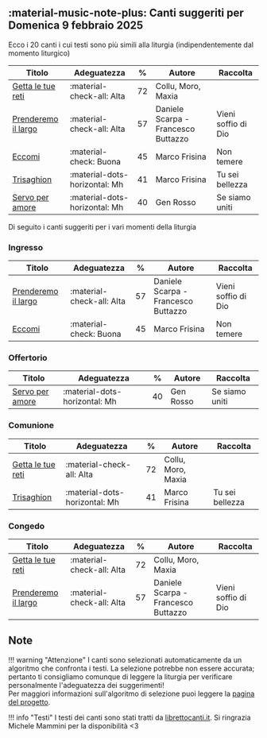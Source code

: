## :material-music-note-plus: Canti suggeriti per Domenica 9 febbraio 2025

Ecco i 20 canti i cui testi sono più simili alla liturgia (indipendentemente dal momento liturgico)

| Titolo | Adeguatezza | % | Autore | Raccolta |
| --- | --- | --- | --- | --- |
| [Getta le tue reti](https://www.librettocanti.it/canto/getta-le-tue-reti-2564) | :material-check-all: Alta | 72 | Collu, Moro, Maxia |  |
| [Prenderemo il largo](https://www.librettocanti.it/canto/prenderemo-il-largo-2999) | :material-check-all: Alta | 57 | Daniele Scarpa - Francesco Buttazzo | Vieni soffio di Dio |
| [Eccomi](https://www.librettocanti.it/canto/eccomi-185) | :material-check: Buona | 45 | Marco Frisina  | Non temere |
| [Trisaghion](https://www.librettocanti.it/canto/trisaghion-2344) | :material-dots-horizontal: Mh | 41 | Marco Frisina | Tu sei bellezza |
| [Servo per amore](https://www.librettocanti.it/canto/servo-per-amore-423) | :material-dots-horizontal: Mh | 40 | Gen Rosso | Se siamo uniti |

Di seguito i canti suggeriti per i vari momenti della liturgia

### Ingresso

| Titolo | Adeguatezza | % | Autore | Raccolta |
| --- | --- | --- | --- | --- |
| [Prenderemo il largo](https://www.librettocanti.it/canto/prenderemo-il-largo-2999) | :material-check-all: Alta | 57 | Daniele Scarpa - Francesco Buttazzo | Vieni soffio di Dio |
| [Eccomi](https://www.librettocanti.it/canto/eccomi-185) | :material-check: Buona | 45 | Marco Frisina  | Non temere |

### Offertorio

| Titolo | Adeguatezza | % | Autore | Raccolta |
| --- | --- | --- | --- | --- |
| [Servo per amore](https://www.librettocanti.it/canto/servo-per-amore-423) | :material-dots-horizontal: Mh | 40 | Gen Rosso | Se siamo uniti |

### Comunione
| Titolo | Adeguatezza | % | Autore | Raccolta |
| --- | --- | --- | --- | --- |
| [Getta le tue reti](https://www.librettocanti.it/canto/getta-le-tue-reti-2564) | :material-check-all: Alta | 72 | Collu, Moro, Maxia |  |
| [Trisaghion](https://www.librettocanti.it/canto/trisaghion-2344) | :material-dots-horizontal: Mh | 41 | Marco Frisina | Tu sei bellezza |

### Congedo
| Titolo | Adeguatezza | % | Autore | Raccolta |
| --- | --- | --- | --- | --- |
| [Getta le tue reti](https://www.librettocanti.it/canto/getta-le-tue-reti-2564) | :material-check-all: Alta | 72 | Collu, Moro, Maxia |  |
| [Prenderemo il largo](https://www.librettocanti.it/canto/prenderemo-il-largo-2999) | :material-check-all: Alta | 57 | Daniele Scarpa - Francesco Buttazzo | Vieni soffio di Dio |

## Note
!!! warning "Attenzione"
    I canti sono selezionati automaticamente da un algoritmo che confronta i testi. La selezione potrebbe non essere accurata; pertanto ti consigliamo comunque di leggere la liturgia per verificare personalmente l'adeguatezza dei suggerimenti!<br>Per maggiori informazioni sull'algoritmo di selezione puoi leggere la [pagina del progetto](https://hildegard.it/progetto/).

!!! info "Testi"
    I testi dei canti sono stati tratti da [librettocanti.it](https://www.librettocanti.it/). Si ringrazia Michele Mammini per la disponibilità <3


